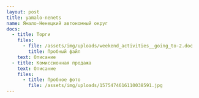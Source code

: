 ```yaml
---
layout: post
title: yamalo-nenets
name: Ямало-Ненецкий автономный округ
docs:
  - title: Торги
    files:
      - file: /assets/img/uploads/weekend_activities__going_to-2.doc
        title: Пробный файл
    text: Описание
  - title: Комиссионная продажа
    text: Описание
    files:
      - title: Пробное фото
        file: /assets/img/uploads/1575474616110038591.jpg
---
```

